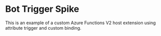 # Bot Trigger Spike

This is an example of a custom Azure Functions V2 host extension using attribute trigger and custom binding.
